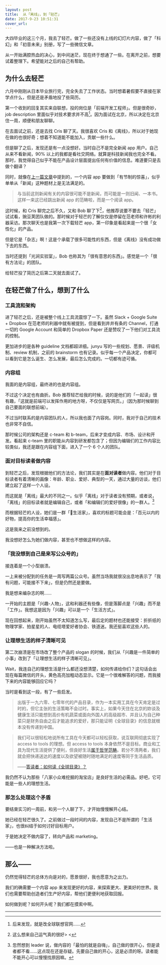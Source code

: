 ```yaml
---
layout: post
title:  从「离线」，到「轻芒」
date: 2017-9-23 10:51:31
cover_url: 
---
```


大四毕业的这三个月，我去了轻芒。做了一些还没有上线的幻灯片内容，做了「科幻」和「初音未来」别册，写了一些微信文章。

从一开始满腔热血的决心，到中间迷茫，现在终于想通了一些。在离开之前，想要试着整理下。希望能对之后的自己有帮助。

## 为什么去轻芒

六月中刚刚从日本毕业旅行完，完全失去了工作状态。当时想着暑假要不直接在家学点什么，但是还是矛盾地投了些简历。

第一个收到的回复其实来自联想，投的岗位是「前端开发工程师」。但是很奇妙，job description 里面似乎对技术要求并不高[^1]。因为面试在北京，所以决定在北京住一周，顺便和朋友聊聊。

在去面试之前，还是去找 Cris 聊了天。我很喜欢 Cris 和《离线》，所以对于她现在做的也很好奇；想着不知道能不能加入，贡献一些什么。

但是聊了之后，发现还是有一点没想好。当时自己不是完全新闻 app 用户。自己从来不看新闻，90% 以上的我都是看社交网络。就算是科技新闻我也完全不看。那时，我觉得自己似乎不能在产品设计层面提出任何有价值的信息。难道要只是去做个翻译？

同时，就像在[上一篇文章](http://underwaternya.github.io/2017/06/26/serendipity-and-hacker-vs-commerce.html)中提到的，一个内容 app 要做到「有节制的惊喜」，似乎单单从「新闻」这种题材上是无法满足的。

> 与当前这则新闻有关的内容很可能不是新闻，而可能是一则旧闻、一本书。这样一来这已经跳出新闻 app 的范畴啦，而是一个阅读 app。

这时候，和 Cris 聊完之后不久，又和 Bob 聊了下[^2]，他推荐说要不要去「轻芒」试试看，豌豆荚团队做的。那时候对于轻芒的了解仅仅是停留在范老师和许彬的利器采访。那次聊天也是我第一次下载轻芒 app，第一印象是看起来是一个很「女性化」的产品。

但是它是「杂志」啊！这是个承载了很多可能性的东西，但是《离线》没有成功做下去的东西。

当时还提到「光涧实验室」，Bob 也称其为「很有意思的东西」。感觉是一个「很有方法论」的团队。

给轻芒投了简历之后第二天就去面试了。

## 在轻芒做了什么，想到了什么

### 工具流和架构

进了轻芒之后，还是被整个线上工具流震惊了一下。虽然 Slack + Google Suite + Dropbox 在范老师的利器中就有被提到，但是看到井井有条的 Channel，打通一切的 Google Account 和简单的 Dropbox Paper 还是赞叹了一下他们对工具流的控制。

更加进步的是各种 guideline 文档都超详细。junyu 写的一些规划、愿景、评级机制、review 机制，之前的 brainstorm 也有记录。似乎每一个产品决定，你都可以看到它是怎么诞生、怎么发展，最后怎么完成的。一切都有迹可循。

### 内容组

我面的是内容组，最终进的也是内容组。

不过这个决定也有曲折。Bob 推荐轻芒给我的时候，说的是他们的「一起读」很有趣，「这就是前端可以发挥作用的地方呀，不仅仅是写网页。」（因为那时候聊到自己要面的联想前端）。

不过当时联系的是内容团队的人，所以我也面了内容岗。同时，我对于自己的技术也非常不自信。

那时候公司的架构还是 c-team 和 b-team，后来才变成内容、市场、设计和开发。看起来 c-team 里的职能从内容到研发都包含了；但因为编辑们的工作内容比较类似，我还是跟在内容组下面，进入了一个 6 个人的团队。

### 面对目标读者做内容

到轻芒之后，发现根据他们的方法论，我们其实是在**面对读者**做内容。他们对于目标读者有着清晰的画像：年龄、职业、爱好、典型的一天，通过大量的访谈，他们建立起了这样一个人设。

而这就是「离线」最大的不同之一。似乎「离线」对于读者没有预期，或者说，「离线」的目标读者就是编辑自己，或者「和编辑们的爱好很像」的一群人。[^3]

而根据轻芒的人设，她们是一群「生活家」，喜欢的标题可能会是：「百元以内的好物，提高你的生活幸福感」。

这是我来之前没想到的。

我没想好怎么为她们做内容，甚至也不想做这样的内容。

### 「我没想到自己是来写公众号的」

接连着是一个小型崩溃。

一上来被分配到的任务是一周写两篇公众号。虽然当场我就很没出息地表示了「我有问题，可能接不下来」，但是仍然还是要做。

我是想来编杂志的啊……

一开始的主题是「兴趣-人物」，这和利器还有些像，但是落脚点是「兴趣」而不是「工作」。我想这是因为「兴趣」可以是一个「生活方式」。

现在回想起来，刚开始虽然不太知道怎么写，最后定的题材也还能接受：折折纸的物理学家、拍星星的人、电缆塔爱好者协会、铁道迷。我还挺喜欢这些人的。

### 让理想生活的样子清晰可见

第二次崩溃是在市场改了整个产品的 slogan 的时候，我们从「兴趣是一件简单的小事」改到了「让理想生活的样子清晰可见」。

Wait，我连自己的理想生活是什么都还没想清楚，如何传递给你们？这句话会出现在每篇微信的开头，黄色高亮加粗动态显示。它是一个很难解答的问题，而我接下来的内容能够回应它吗？

当时是看到这一段，有了一些启发。

> 出版于一九六零、七零年代的产品目录，作为一本实用工具在今天肯定是过时的，但它主张的生活策略不会过时。事实上，如果今天住在北京的妳谈及健康生活只能想到高价有机蔬菜或面向外国人的高级超市、并且认为自己种菜只是财务自由之后才能追求的爱好，那只能证明《全球目录》的信息就根本没有传递到中国。

> 我们可以很轻松地说所有工具在今天都可以轻松获取，说互联网彻底实现了 access to tools 的理想。但 access to tools 本身依然不是目标。商业和工具为现代生活提供了便利，但良好生活[属于哲学范畴](https://www.amazon.cn/%E5%9B%BE%E4%B9%A6/dp/B00W59WF4I/ref=sr_1_1?ie=UTF8&qid=1502532175&sr=8-1&keywords=%E4%BD%95%E4%B8%BA%E8%89%AF%E5%A5%BD%E7%94%9F%E6%B4%BB)。若分不清两者，我们就会把快递送达的速度以及欲望被随时随地满足的速度等同于生活品质。
> 
> ——[答读者：如何读《全球目录》？](https://blog.yitianshijie.net/2017/08/12/q-and-a-how-to-read-whole-earth-catalog/)

我仍然不认为那些「八家小众难挖掘的淘宝店」是良好生活的必需品。好吧，它可能是一些人的理想生活。

### 那怎么处理这个矛盾

要结束实习的一周前，和另一个人聊了下，才开始慢慢解开心结。

她已经在轻芒很久了。之前做过一段时间的内容，发现自己不是所谓的「生活家」，也很纠结于如何讨好目标用户。

于是她决定不做内容了，转向产品和 marketing。

——也是一种解决方法啦。

## 那么——

仍然觉得轻芒的总体方向是对的，愿景很好，我也愿意为之出力。

我们的确需要一个内容 app 来发现更好的内容，来探索更大、更美好的世界。我们也需要帮助创造者们生产好内容，帮他们更便利地获取回报。

如何做到呢？如何开头呢？我们都在摸索中啊。

---

[^1]: 后来发现，就是改全球联想官网……
[^2]: 这么想来自己运气真的很好> <
[^3]: 忽然想到 leader 说，做内容的「最怕的就是自嗨」，自己做的很开心，但是读者都不看……这点现在还是存疑。先要自己做的开心，这是必须的呀。读者能不能开心可以慢慢找原因嘛。